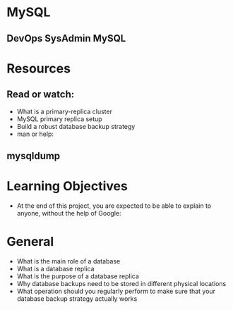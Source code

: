 #  MySQL
## DevOps SysAdmin MySQL

# Resources
## Read or watch:

* What is a primary-replica cluster
* MySQL primary replica setup
* Build a robust database backup strategy
* man or help:

## mysqldump

# Learning Objectives
* At the end of this project, you are expected to be able to explain to anyone, without the help of Google:

# General
* What is the main role of a database
* What is a database replica
* What is the purpose of a database replica
* Why database backups need to be stored in different physical locations
* What operation should you regularly perform to make sure that your database backup strategy actually works

